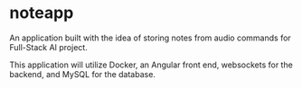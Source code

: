 # noteapp

An application built with the idea of storing notes from audio commands for Full-Stack AI project.

This application will utilize Docker, an Angular front end, websockets for the backend, and MySQL for the database. 

 

